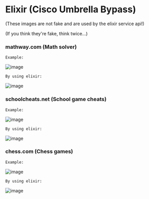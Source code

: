 # Elixir (Cisco Umbrella Bypass)

(These images are not fake and are used by the elixir service api!)

(If you think they're fake, think twice...)

### mathway.com (Math solver)

`Example:`

![image](https://user-images.githubusercontent.com/100814109/213326949-217bbd2c-07d4-4181-a543-efef1cf29fe3.png)

`By using elixir:`

![image](https://user-images.githubusercontent.com/100814109/213327236-de2234d8-c641-45a1-a45c-00284593b9ea.png)

### schoolcheats.net (School game cheats)

`Example:`

![image](https://user-images.githubusercontent.com/100814109/213327427-1d0a1312-5ef9-4052-ab5d-cf6ea1b2c0d7.png)

`By using elixir:`

![image](https://user-images.githubusercontent.com/100814109/213327501-adb126ec-95b1-44f4-bec3-53656298d1b4.png)

### chess.com (Chess games)

`Example:`

![image](https://user-images.githubusercontent.com/100814109/213327656-0a519882-0a9a-4ce7-bf01-a82fbc6b75df.png)

`By using elixir:`

![image](https://user-images.githubusercontent.com/100814109/213327727-abfd080a-d55c-4d16-8a85-3fdc19c28dbf.png)
